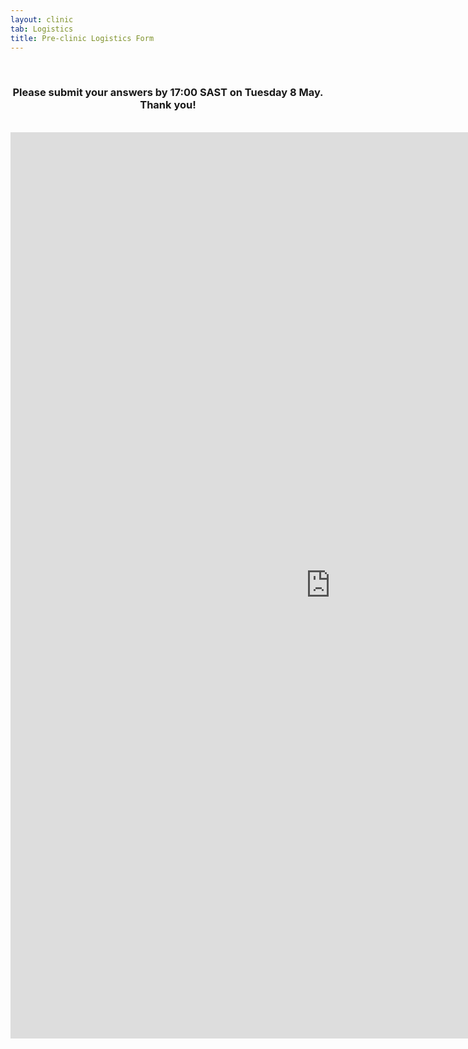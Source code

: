 ```yaml
---
layout: clinic
tab: Logistics
title: Pre-clinic Logistics Form
---
```

<div align="center">
<br>
<h3>Please submit your answers by 17:00 SAST on Tuesday 8 May. Thank you!</h3>
<br>
<iframe src="https://docs.google.com/forms/d/e/1FAIpQLSdnXku4sUpIuYPrCloI_Dgopg-fwWAfUuVJpP7MSluIW1WquQ/viewform?embedded=true" width="1024" height="1450" frameborder="0" marginheight="0" marginwidth="0">Loading...</iframe>
</div>
